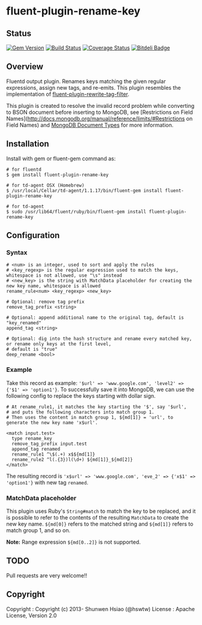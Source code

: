 # fluent-plugin-rename-key

## Status
[![Gem Version](https://badge.fury.io/rb/fluent-plugin-rename-key.png)](http://badge.fury.io/rb/fluent-plugin-rename-key)
[![Build Status](https://travis-ci.org/shunwen/fluent-plugin-rename-key.png?branch=master)](https://travis-ci.org/shunwen/fluent-plugin-rename-key)
[![Coverage Status](https://coveralls.io/repos/shunwen/fluent-plugin-rename-key/badge.png?branch=master)](https://coveralls.io/r/shunwen/fluent-plugin-rename-key?branch=master)
[![Bitdeli Badge](https://d2weczhvl823v0.cloudfront.net/shunwen/fluent-plugin-rename-key/trend.png)](https://bitdeli.com/free "Bitdeli Badge")

## Overview

Fluentd output plugin. Renames keys matching the given regular expressions, assign new tags, and re-emits. This plugin resembles the implementation of [fluent-plugin-rewrite-tag-filter](https://github.com/y-ken/fluent-plugin-rewrite-tag-filter).

This plugin is created to resolve the invalid record problem while converting to BSON document before inserting to MongoDB, see [Restrictions on Field Names](http://docs.mongodb.org/manual/reference/limits/#Restrictions on Field Names) and [MongoDB Document Types](http://docs.mongodb.org/meta-driver/latest/legacy/bson/#mongodb-document-types) for more information.

## Installation

Install with gem or fluent-gem command as:

```
# for fluentd
$ gem install fluent-plugin-rename-key

# for td-agent OSX (Homebrew)
$ /usr/local/Cellar/td-agent/1.1.17/bin/fluent-gem install fluent-plugin-rename-key

# for td-agent
$ sudo /usr/lib64/fluent/ruby/bin/fluent-gem install fluent-plugin-rename-key
```

## Configuration

### Syntax

```
# <num> is an integer, used to sort and apply the rules
# <key_regexp> is the regular expression used to match the keys, whitespace is not allowed, use "\s" instead
# <new_key> is the string with MatchData placeholder for creating the new key name, whitespace is allowed
rename_rule<num> <key_regexp> <new_key>

# Optional: remove tag prefix
remove_tag_prefix <string>

# Optional: append additional name to the original tag, default is "key_renamed"
append_tag <string>

# Optional: dig into the hash structure and rename every matched key, or rename only keys at the first level,
# default is "true"
deep_rename <bool>
```

### Example

Take this record as example: `'$url' => 'www.google.com', 'level2' => {'$1' => 'option1'}`.
To successfully save it into MongoDB, we can use the following config to replace the keys starting with dollar sign.

```
# At rename_rule1, it matches the key starting the '$', say '$url',
# and puts the following characters into match group 1.
# Then uses the content in match group 1, ${md[1]} = 'url', to generate the new key name 'x$url'.

<match input.test>
  type rename_key
  remove_tag_prefix input.test
  append_tag renamed
  rename_rule1 ^\$(.+) x$${md[1]}
  rename_rule2 ^l(.{3})l(\d+) ${md[1]}_${md[2]}
</match>
```

The resulting record is `'x$url' => 'www.google.com', 'eve_2' => {'x$1' => 'option1'}` with new tag `renamed`.

### MatchData placeholder

This plugin uses Ruby's `String#match` to match the key to be replaced, and it is possible to refer to the contents of the resulting `MatchData` to create the new key name. `${md[0]}` refers to the matched string and `${md[1]}` refers to match group 1, and so on.

**Note:** Range expression `${md[0..2]}` is not supported.

## TODO

Pull requests are very welcome!!

## Copyright

Copyright :  Copyright (c) 2013- Shunwen Hsiao (@hswtw)
License   :  Apache License, Version 2.0


